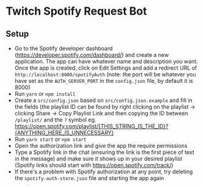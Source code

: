 # Twitch Spotify Request Bot

## Setup
* Go to the Spotify developer dashboard
    (https://developer.spotify.com/dashboard/) and create a new application. The
    app can have whatever name and description you want. Once the app is
    created, click on Edit Settings and add a redirect URL of
    `http://localhost:8000/spotifyAuth` (note: the port will be whatever you
    have set as the `AUTH_SERVER_PORT` in the `config.json` file, by default it
    is 8000)
* Run `yarn` or `npm install`
* Create a `src/config.json` based on `src/config.json.example` and fill in the
    fields (the playlist ID can be found by right clicking on the playlist ->
    clicking Share -> Copy Playlist Link and then copying the ID between `/playlist/` and the `?` symbol
    eg. https://open.spotify.com/playlist/{THIS_STRING_IS_THE_ID}?{ANYTHING_HERE_IS_UNNECESSARY}
* Run `yarn start` or `npm start`
* Open the authorization link and give the app the require permissions
* Type a Spotify link in the chat (ensuring the link is the first piece of text
    in the message) and make sure it shows up in your desired playlist (Spotify
    links should start with https://open.spotify.com/track/)
* If there's a problem with Spotify authorization at any point, try deleting the
    `spotify-auth-store.json` file and starting the app again
